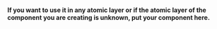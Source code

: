 #### If you want to use it in any atomic layer or if the atomic layer of the component you are creating is unknown, put your component here.

